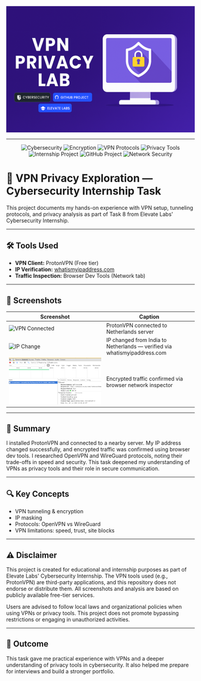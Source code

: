 <div align="center">
  <img src="screenshots/banner.png" alt="VPN Privacy Lab Banner" />
</div>

---

<div align="center">

  ![Cybersecurity](https://img.shields.io/badge/Cybersecurity-VPN%20Lab-blueviolet?style=for-the-badge&logo=security)
  ![Encryption](https://img.shields.io/badge/Encryption-AES256-critical?style=for-the-badge&logo=lock)
  ![VPN Protocols](https://img.shields.io/badge/Protocols-OpenVPN%20%7C%20WireGuard-brightgreen?style=for-the-badge&logo=protocols)
  ![Privacy Tools](https://img.shields.io/badge/Privacy-Tools-important?style=for-the-badge&logo=shield)
  ![Internship Project](https://img.shields.io/badge/Elevate%20Labs-Internship-yellow?style=for-the-badge&logo=graduation-cap)
  ![GitHub Project](https://img.shields.io/badge/GitHub-Repository-181717?style=for-the-badge&logo=github)
  ![Network Security](https://img.shields.io/badge/Network-Security-blue?style=for-the-badge&logo=network)

</div>

# 🔐 VPN Privacy Exploration — Cybersecurity Internship Task

This project documents my hands-on experience with VPN setup, tunneling protocols, and privacy analysis as part of Task 8 from Elevate Labs' Cybersecurity Internship.

---

## 🛠️ Tools Used
- **VPN Client:** ProtonVPN (Free tier)
- **IP Verification:** [whatismyipaddress.com](https://whatismyipaddress.com)
- **Traffic Inspection:** Browser Dev Tools (Network tab)

---

## 📸 Screenshots

| Screenshot | Caption |
|------------|---------|
| ![VPN Connected](vpn-connected.png) | ProtonVPN connected to Netherlands server |
| ![IP Change](ip-change.png) | IP changed from India to Netherlands — verified via whatismyipaddress.com |
| ![Encrypted Traffic](https-traffic.png) | Encrypted traffic confirmed via browser network inspector |

---

## 📝 Summary

I installed ProtonVPN and connected to a nearby server. My IP address changed successfully, and encrypted traffic was confirmed using browser dev tools. I researched OpenVPN and WireGuard protocols, noting their trade-offs in speed and security. This task deepened my understanding of VPNs as privacy tools and their role in secure communication.

---

## 🔍 Key Concepts
- VPN tunneling & encryption
- IP masking
- Protocols: OpenVPN vs WireGuard
- VPN limitations: speed, trust, site blocks

---

## ⚠️ Disclaimer

This project is created for educational and internship purposes as part of Elevate Labs' Cybersecurity Internship. The VPN tools used (e.g., ProtonVPN) are third-party applications, and this repository does not endorse or distribute them. All screenshots and analysis are based on publicly available free-tier services.

Users are advised to follow local laws and organizational policies when using VPNs or privacy tools. This project does not promote bypassing restrictions or engaging in unauthorized activities.

---

## 🏁 Outcome

This task gave me practical experience with VPNs and a deeper understanding of privacy tools in cybersecurity. It also helped me prepare for interviews and build a stronger portfolio.
